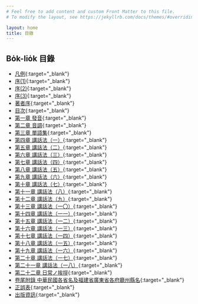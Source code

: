 ```yaml
---
# Feel free to add content and custom Front Matter to this file.
# To modify the layout, see https://jekyllrb.com/docs/themes/#overriding-theme-defaults

layout: home
title: 目錄
---
```


## Bo̍k-lio̍k 目錄
- [凡例](./chheh/?page=3){:target="_blank"}
- [序(1)](./chheh/?page=5){:target="_blank"}
- [序(2)](./chheh/?page=7){:target="_blank"}
- [序(3)](./chheh/?page=8){:target="_blank"}
- [著者序](./chheh/?page=9){:target="_blank"}
- [目次](./chheh/?page=11){:target="_blank"}
- [第一章 發音](./chheh/?page=39){:target="_blank"}
- [第二章 音調](./chheh/?page=45){:target="_blank"}
- [第三章 單語集](./chheh/?page=71){:target="_blank"}
- [第四章 講話法（一）](./chheh/?page=203){:target="_blank"}
- [第五章 講話法（二）](./chheh/?page=330){:target="_blank"}
- [第六章 講話法（三）](./chheh/?page=404){:target="_blank"}
- [第七章 講話法（四）](./chheh/?page=451){:target="_blank"}
- [第八章 講話法（五）](./chheh/?page=524){:target="_blank"}
- [第九章 講話法（六）](./chheh/?page=576){:target="_blank"}
- [第十章 講話法（七）](./chheh/?page=646){:target="_blank"}
- [第十一章 講話法（八）](./chheh/?page=698){:target="_blank"}
- [第十二章 講話法（九）](./chheh/?page=756){:target="_blank"}
- [第十三章 講話法（一〇）](./chheh/?page=803){:target="_blank"}
- [第十四章 講話法（一一）](./chheh/?page=851){:target="_blank"}
- [第十五章 講話法（一二）](./chheh/?page=901){:target="_blank"}
- [第十六章 講話法（一三）](./chheh/?page=943){:target="_blank"}
- [第十七章 講話法（一四）](./chheh/?page=1040){:target="_blank"}
- [第十八章 講話法（一五）](./chheh/?page=1069){:target="_blank"}
- [第十九章 講話法（一六）](./chheh/?page=1114){:target="_blank"}
- [第二十章 講話法（一七）](./chheh/?page=1164){:target="_blank"}
- [第二十一章 講話法（一八）](./chheh/?page=1189){:target="_blank"}
- [第二十二章 日常ノ挨拶](./chheh/?page=1211){:target="_blank"}
- [卷尾附錄 中華民國各省名及福建省廣東省各府廳州縣名](./chheh/?page=1227){:target="_blank"}
- [正誤表](./chheh/?page=1236){:target="_blank"}
- [出版資訊](./chheh/?page=1237){:target="_blank"}
